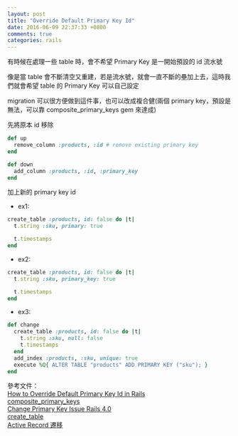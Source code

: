 ```yaml
---
layout: post
title: "Override Default Primary Key Id"
date: 2016-06-09 22:37:33 +0800
comments: true
categories: rails
---
```

有時候在處理一些 table 時，會不希望 Primary Key 是一開始預設的 id 流水號  

<!-- more -->

像是當 table 會不斷清空又重建，若是流水號，就會一直不斷的壘加上去，這時我們就會希望 table 的 Primary Key 可以自己設定  

migration 可以很方便做到這件事，也可以改成複合健(兩個 primary key，預設是無法，可以靠 composite_primary_keys  gem 來達成)

<!-- more -->

先將原本 id 移除

```ruby
def up
  remove_column :products, :id # remove existing primary key
end

def down
  add_column :products, :id, :primary_key
end
```

加上新的 primary key id

* ex1:

```ruby
create_table :products, id: false do |t|
  t.string :sku, primary: true

  t.timestamps
end
```

* ex2:

```ruby
create_table :products, id: false do |t|
  t.string :sku, primary_key: true

  t.timestamps
end
```

* ex3:

```ruby
def change
  create_table :products, id: false do |t|
    t.string :sku, null: false
    t.timestamps   
  end
  add_index :products, :sku, unique: true
  execute %Q{ ALTER TABLE "products" ADD PRIMARY KEY ("sku"); }
end
```

參考文件：  
[How to Override Default Primary Key Id in Rails](http://ruby-journal.com/how-to-override-default-primary-key-id-in-rails/)  
[composite_primary_keys](https://github.com/composite-primary-keys/composite_primary_keys)  
[Change Primary Key Issue Rails 4.0](http://stackoverflow.com/questions/23848388/change-primary-key-issue-rails-4-0)  
[create_table](http://api.rubyonrails.org/classes/ActiveRecord/ConnectionAdapters/SchemaStatements.html#method-i-create_table)  
[Active Record 遷移](http://rails.ruby.tw/active_record_migrations.html)